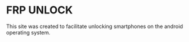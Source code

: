 # FRP UNLOCK
This site was created to facilitate unlocking smartphones on the android operating system.
